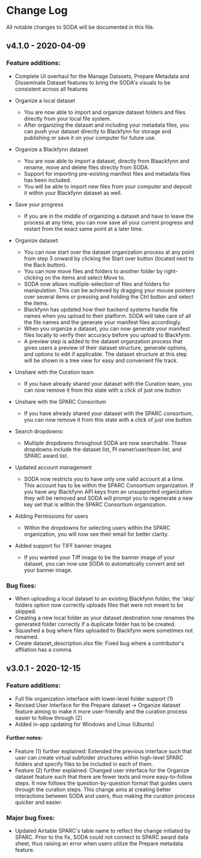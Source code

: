 # Change Log
All notable changes to SODA will be documented in this file.

## v4.1.0 - 2020-04-09

### Feature additions:
- Complete UI overhaul for the Manage Datasets, Prepare Metadata and Disseminate Dataset features to bring the SODA's visuals to be consistent across all features
- Organize a local dataset
    - You are now able to import and organize dataset folders and files directly from your local file system.
    - After organizing the dataset and including your metadata files, you can push your dataset directly to Blackfynn for storage and publishing or save it on your computer for future use.
- Organize a Blackfynn dataset
    - You are now able to import a dataset, directly from Blaackfynn and rename, move and delete files directly from SODA. 
    - Support for importing pre-existing manifest files and metadata files has been included.
    - You will be able to import new files from your computer and deposit it within your Blackfynn dataset as well.
- Save your progress
    - If you are in the middle of organizing a dataset and have to leave the process at any time, you can now save all your current progress and restart from the exact same point at a later time.
- Organize dataset: 
    - You can now start over the dataset organization process at any point from step 3 onward by clicking the Start over button (located next to the Back button).
    - You can now move files and folders to another folder by right-clicking on the items and select Move to. 
    - SODA now allows multiple-selection of files and folders for manipulation. This can be achieved by dragging your mouse pointers over several items or pressing and holding the Ctrl button and select the items.
    - Blackfynn has updated how their backend systems handle file names when you upload to their platform. SODA will take care of all the file names and the generate your manifest files accordingly.
    - When you organize a dataset, you can now generate your manifest files locally to verify their accuracy before you upload to Blackfynn.
    - A preview step is added to the dataset organzation process that gives users a preview of their dataset structure, generate options, and options to edit if applicable. The dataset structure at this step will be shown in a tree view for easy and convenient file track.
     
- Unshare with the Curation team
    - If you have already shared your dataset with the Curation team, you can now remove it from this state with a click of just one button
- Unshare with the SPARC Consoritum
    - If you have already shared your dataset with the SPARC consortium, you can now remove it from this state with a click of just one button

- Search dropdowns: 
    - Multiple dropdowns throughout SODA are now searchable. These dropdowns include the dataset list, PI owner/user/team list, and SPARC award list. 
    
- Updated account management
    - SODA now restricts you to have only one valid account at a time. This account has to be within the SPARC Consortium organization. If you have any Blackfynn API keys from an unsupported organization they will be removed and SODA will prompt you to regenerate a new key set that is within the SPARC Consortium organization.
- Adding Permissions for users
    - Within the dropdowns for selecting users within the SPARC organization, you will now see their email for better clarity.
- Added support for TIFF banner images
    - If you wanted your Tiff image to be the banner image of your dataset, you can now use SODA to automatically convert and set your banner image.


### Bug fixes:
- When uploading a local dataset to an existing Blackfynn folder, the 'skip' folders option now correctly uploads files that were not meant to be skipped.
- Creating a new local folder as your dataset destination now renames the generated folder correctly if a duplicate folder has to be created.
- Squashed a bug where files uploaded to Blackfynn were sometimes not renamed.
- Create dataset_description.xlsx file: Fixed bug where a contributor's affliation has a comma.


## v3.0.1 - 2020-12-15

### Feature additions:
- Full file organization interface with lower-level folder support (1)
- Revised User Interface for the Prepare dataset -> Organize dataset feature aiming to make it more user-friendly and the curation process easier to follow through (2)
- Added in-app updating for Windows and Linux (Ubuntu)

#### Further notes:
- Feature (1) further explained: Extended the previous interface such that user can create virtual subfolder structures within high-level SPARC folders and specify files to be included in each of them.
- Feature (2) further explained: Changed user interface for the Organize dataset feature such that there are fewer texts and more easy-to-follow steps. It now follows the question-by-question format that guides users through the curation steps. This change aims at creating better interactions between SODA and users, thus making the curation process quicker and easier.

### Major bug fixes:
- Updated Airtable SPARC's table name to reflect the change initiated by SPARC. Prior to the fix, SODA could not connect to SPARC award data sheet, thus raising an error when users utilize the Prepare metadata feature.
